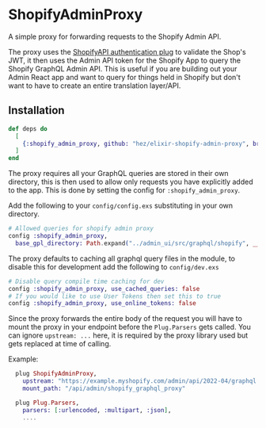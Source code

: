 # ShopifyAdminProxy

A simple proxy for forwarding requests to the Shopify Admin API.

The proxy uses the [ShopifyAPI authentication plug](https://github.com/orbit-apps/elixir-shopifyapi/blob/main/lib/shopify_api/plugs/auth_shop_session_token.ex) to validate the Shop's JWT, it then uses the Admin API token for the Shopify App to query the Shopify GraphQL Admin API. This is useful if you are building out your Admin React app and want to query for things held in Shopify but don't want to have to create an entire translation layer/API.

## Installation

```elixir
def deps do
  [
    {:shopify_admin_proxy, github: "hez/elixir-shopify-admin-proxy", branch: "v0.2.2"}
  ]
end
```

The proxy requires all your GraphQL queries are stored in their own directory, this is then used to allow only requests you have explicitly added to the app. This is done by setting the config for `:shopify_admin_proxy`.

Add the following to your `config/config.exs` substituting in your own directory.

```elixir
# Allowed queries for shopify admin proxy
config :shopify_admin_proxy,
  base_gpl_directory: Path.expand("../admin_ui/src/graphql/shopify", __DIR__)
```

The proxy defaults to caching all graphql query files in the module, to disable this for development add the following to `config/dev.exs`

```elixir
# Disable query compile time caching for dev
config :shopify_admin_proxy, use_cached_queries: false
# If you would like to use User Tokens then set this to true
config :shopify_admin_proxy, use_online_tokens: false
```

Since the proxy forwards the entire body of the request you will have to mount the proxy in your endpoint before the `Plug.Parsers` gets called. You can ignore `upstream: ...` here, it is required by the proxy library used but gets replaced at time of calling.

Example:

```elixir
  plug ShopifyAdminProxy,
    upstream: "https://example.myshopify.com/admin/api/2022-04/graphql.json",
    mount_path: "/api/admin/shopify_graphql_proxy"

  plug Plug.Parsers,
    parsers: [:urlencoded, :multipart, :json],
    ....
```
